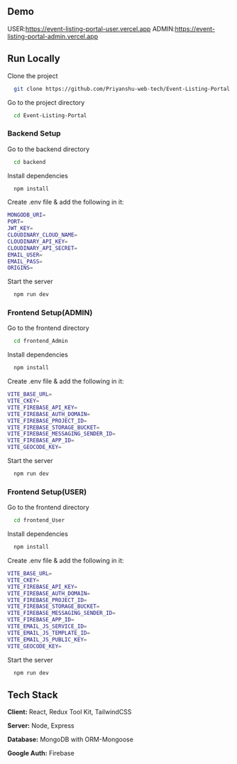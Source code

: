 
## Demo

USER:https://event-listing-portal-user.vercel.app
ADMIN:https://event-listing-portal-admin.vercel.app
## Run Locally

Clone the project

```bash
  git clone https://github.com/Priyanshu-web-tech/Event-Listing-Portal.git
```

Go to the project directory

```bash
  cd Event-Listing-Portal
```
### Backend Setup

Go to the backend directory

```bash
  cd backend
```

Install dependencies

```bash
  npm install
```

Create .env file & add the following in it:

```bash
MONGODB_URI=
PORT=
JWT_KEY=
CLOUDINARY_CLOUD_NAME=
CLOUDINARY_API_KEY=
CLOUDINARY_API_SECRET=
EMAIL_USER=
EMAIL_PASS=
ORIGINS=
```

Start the server

```bash
  npm run dev
```
### Frontend Setup(ADMIN)

Go to the frontend directory

```bash
  cd frontend_Admin
```

Install dependencies

```bash
  npm install
```

Create .env file & add the following in it:

```bash
VITE_BASE_URL=
VITE_CKEY=
VITE_FIREBASE_API_KEY=
VITE_FIREBASE_AUTH_DOMAIN=
VITE_FIREBASE_PROJECT_ID=
VITE_FIREBASE_STORAGE_BUCKET=
VITE_FIREBASE_MESSAGING_SENDER_ID=
VITE_FIREBASE_APP_ID=
VITE_GEOCODE_KEY=
```

Start the server

```bash
  npm run dev
```

### Frontend Setup(USER)

Go to the frontend directory

```bash
  cd frontend_User
```

Install dependencies

```bash
  npm install
```

Create .env file & add the following in it:

```bash
VITE_BASE_URL=
VITE_CKEY=
VITE_FIREBASE_API_KEY=
VITE_FIREBASE_AUTH_DOMAIN=
VITE_FIREBASE_PROJECT_ID=
VITE_FIREBASE_STORAGE_BUCKET=
VITE_FIREBASE_MESSAGING_SENDER_ID=
VITE_FIREBASE_APP_ID=
VITE_EMAIL_JS_SERVICE_ID=
VITE_EMAIL_JS_TEMPLATE_ID=
VITE_EMAIL_JS_PUBLIC_KEY=
VITE_GEOCODE_KEY=
```

Start the server

```bash
  npm run dev
```


## Tech Stack

**Client:** React, Redux Tool Kit, TailwindCSS

**Server:** Node, Express

**Database:** MongoDB with ORM-Mongoose

**Google Auth:** Firebase
